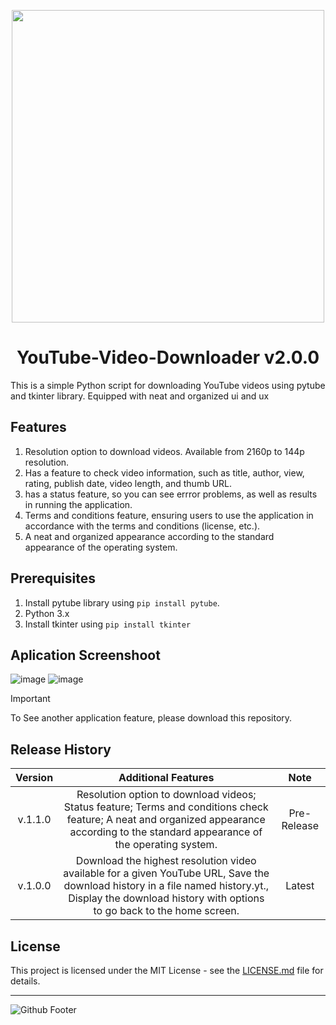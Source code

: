 <p align="center">
<img src="https://github.com/shabir-mp/YouTube-Video-Downloader/assets/133546000/4b2c8a65-0b28-48b0-8e35-036d9bc879c7" width="500"/>
<h1 align="center">YouTube-Video-Downloader v2.0.0</h1>
</p>

This is a simple Python script for downloading YouTube videos using pytube and tkinter library. Equipped with neat and organized ui and ux

## Features
1. Resolution option to download videos. Available from 2160p to 144p resolution.
2. Has a feature to check video information, such as title, author, view, rating, publish date, video length, and thumb URL.
3. has a status feature, so you can see errror problems, as well as results in running the application.
4. Terms and conditions feature, ensuring users to use the application in accordance with the terms and conditions (license, etc.).
5. A neat and organized appearance according to the standard appearance of the operating system.

## Prerequisites
1. Install pytube library using `pip install pytube`.
2. Python 3.x
3. Install tkinter using `pip install tkinter`

## Aplication Screenshoot
![image](https://github.com/shabir-mp/YouTube-Video-Downloader/assets/133546000/4b2c8a65-0b28-48b0-8e35-036d9bc879c7)
![image](https://github.com/shabir-mp/YouTube-Video-Downloader/assets/133546000/7b1030c2-9ec4-4deb-b59e-fa09ad4a6d82)

> [!IMPORTANT]
> To See another application feature, please download this repository.


## Release History
| Version | Additional Features | Note |
| :------: | :------: | :------: |
| v.1.1.0 | Resolution option to download videos; Status feature; Terms and conditions check feature; A neat and organized appearance according to the standard appearance of the operating system.| Pre-Release |
| v.1.0.0 | Download the highest resolution video available for a given YouTube URL, Save the download history in a file named history.yt., Display the download history with options to go back to the home screen.| Latest |

## License
This project is licensed under the MIT License - see the [LICENSE.md](LICENSE.md) file for details.



-----------------------------------------------------------------------------------------
![Github Footer](https://github.com/shabir-mp/Kereta-Api-Indonesia-Booking-System/assets/133546000/c1833fe4-f470-494f-99e7-d583421625be)

